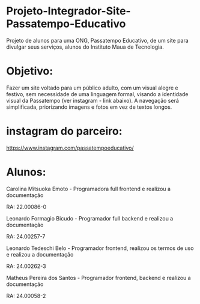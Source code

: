 # Projeto-Integrador-Site-Passatempo-Educativo
Projeto de alunos para uma ONG, Passatempo Educativo, de um site para divulgar seus  serviços, alunos do  Instituto Maua de Tecnologia.
# Objetivo: 
Fazer um site voltado para um público adulto, com um visual alegre e festivo, sem necessidade de uma linguagem formal, visando a identidade visual da Passatempo (ver instagram - link abaixo).  A navegação será simplificada, priorizando imagens e fotos em vez de textos longos.  
# instagram do parceiro: 
https://www.instagram.com/passatempoeducativo/


# Alunos:

Carolina Mitsuoka Emoto - Programadora full frontend e realizou a documentação

RA: 22.00086-0


Leonardo Formagio Bicudo - Programador full backend e realizou a documentação

RA: 24.00257-7


Leonardo Tedeschi Belo - Programador frontend, realizou os termos de uso e realizou a documentação 

RA: 24.00262-3


Matheus Pereira dos Santos - Programador frontend, backend e realizou a documentação

RA: 24.00058-2

